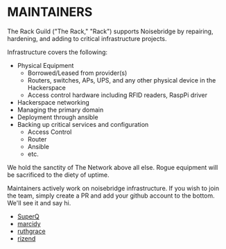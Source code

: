 # MAINTAINERS

The Rack Guild ("The Rack," "Rack") supports Noisebridge by repairing, hardening, and adding to critical infrastructure projects.  

Infrastructure covers the following:

- Physical Equipment
    - Borrowed/Leased from provider(s)
    - Routers, switches, APs, UPS, and any other physical device in the Hackerspace
    - Access control hardware including RFID readers, RaspPi driver
- Hackerspace networking
- Managing the primary domain
- Deployment through ansible
- Backing up critical services and configuration
    - Access Control
    - Router
    - Ansible
    - etc. 

We hold the sanctity of The Network above all else.  Rogue equipment will be sacrificed to the diety of uptime.

Maintainers actively work on noisebridge infrastructure.  If you wish to join the team, simply create a PR and add your github account to the bottom.  We'll see it and say hi.


* [SuperQ](https://github.com/SuperQ)
* [marcidy](https://github.com/marcidy)
* [ruthgrace](https://github.com/ruthgrace)
* [rizend](https://github.com/rizend)

